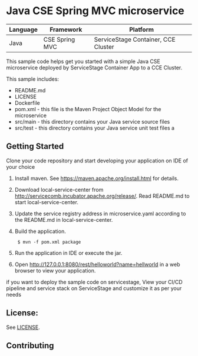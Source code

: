 # Java CSE Spring MVC microservice

| Language | Framework | Platform
| -------- | -------- |--------|
| Java | CSE Spring MVC | ServiceStage Container, CCE Cluster|

This sample code helps get you started with a simple Java CSE microservice
deployed by ServiceStage Container App to a CCE Cluster.

This sample includes:

* README.md
* LICENSE
* Dockerfile
* pom.xml - this file is the Maven Project Object Model for the microservice
* src/main - this directory contains your Java service source files
* src/test - this directory contains your Java service unit test files
a
## Getting Started

Clone your code repository and start developing your application on IDE of your choice

1. Install maven.  See https://maven.apache.org/install.html for details.

2. Download local-service-center from http://servicecomb.incubator.apache.org/release/. Read README.md to start local-service-center.

3. Update the service registry address in microservice.yaml according to the README.md in local-service-center.

4. Build the application.

        $ mvn -f pom.xml package

5. Run the application in IDE or execute the jar.

6. Open http://127.0.0.1:8080/rest/helloworld?name=hellworld in a web browser to view your application.

if you want to deploy the sample code on servicestage, View your CI/CD pipeline and service stack on ServiceStage and customize it as per your needs

## License:

See [LICENSE](LICENSE).

## Contributing

